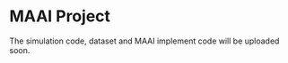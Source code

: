 <!--
 * @Author: Xin Du
 * @Date: 2024-12-16 10:50:30
 * @LastEditors: Xin Du
 * @LastEditTime: 2024-12-16 16:24:36
 * @Description: file content
-->

# MAAI Project

The simulation code, dataset and MAAI implement code will be uploaded soon.




